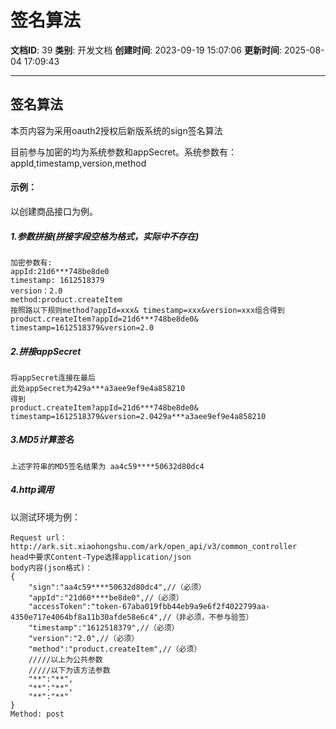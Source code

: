 # 签名算法

**文档ID**: 39
**类别**: 开发文档
**创建时间**: 2023-09-19 15:07:06
**更新时间**: 2025-08-04 17:09:43

---

## 签名算法

本页内容为采用oauth2授权后新版系统的sign签名算法

目前参与加密的均为系统参数和appSecret。系统参数有：appId,timestamp,version,method

#### 示例：

以创建商品接口为例。

##### 1.参数拼接(拼接字段空格为格式，实际中不存在)

```
加密参数有:
appId:21d6***748be8de0
timestamp: 1612518379
version：2.0
method:product.createItem
按照路以下规则method?appId=xxx& timestamp=xxx&version=xxx组合得到
product.createItem?appId=21d6***748be8de0& timestamp=1612518379&version=2.0
```

##### 2.拼接appSecret

```
将appSecret连接在最后
此处appSecret为429a***a3aee9ef9e4a858210
得到
product.createItem?appId=21d6***748be8de0& timestamp=1612518379&version=2.0429a***a3aee9ef9e4a858210
```

##### 3.MD5计算签名

```
上述字符串的MD5签名结果为 aa4c59****50632d80dc4
```

##### 4.http调用

以测试环境为例：

```
Request url：
http://ark.sit.xiaohongshu.com/ark/open_api/v3/common_controller
head中要求Content-Type选择application/json
body内容(json格式)：
{
    "sign":"aa4c59****50632d80dc4",//（必须）
    "appId":"21d60****be8de0",//（必须）
    "accessToken":"token-67aba019fbb44eb9a9e6f2f4022799aa-4350e717e4064bf8a11b30afde58e6c4",//（非必须，不参与验签）
    "timestamp":"1612518379",//（必须）
    "version":"2.0",//（必须）
    "method":"product.createItem",//（必须）
    /////以上为公共参数
    /////以下为该方法参数
    "**":"**",
    "**":"**",
    "**":"**"
}
Method: post
```